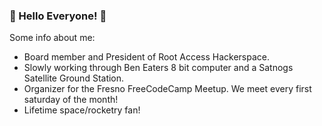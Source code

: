 ### :milky_way: Hello Everyone! :milky_way:

Some info about me:
* Board member and President of Root Access Hackerspace.
* Slowly working through Ben Eaters 8 bit computer and a Satnogs Satellite Ground Station.
* Organizer for the Fresno FreeCodeCamp Meetup. We meet every first saturday of the month!
* Lifetime space/rocketry fan!
